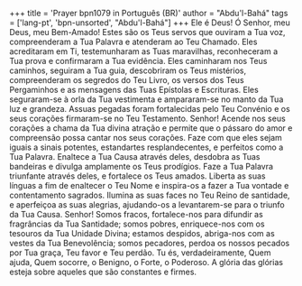 +++
title = 'Prayer bpn1079 in Português (BR)'
author = "Abdu'l-Bahá"
tags = ['lang-pt', 'bpn-unsorted', "Abdu'l-Bahá"]
+++
Ele é Deus! Ó Senhor, meu Deus, meu Bem-Amado! Estes são os Teus servos que ouviram a Tua voz, compreenderam a Tua Palavra e atenderam ao Teu Chamado. Eles acreditaram em Ti, testemunharam as Tuas maravilhas, reconheceram a Tua prova e confirmaram a Tua evidência. Eles caminharam nos Teus caminhos, seguiram a Tua guia, descobriram os Teus mistérios, compreenderam os segredos do Teu Livro, os versos dos Teus Pergaminhos e as mensagens das Tuas Epístolas e Escrituras. Eles seguraram-se à orla da Tua vestimenta e ampararam-se no manto da Tua luz e grandeza. Assuas pegadas foram fortalecidas pelo Teu Convénio e os seus corações firmaram-se no Teu Testamento. Senhor! Acende nos seus corações a chama da Tua divina atração e permite que o pássaro do amor e compreensão possa cantar nos seus corações. Faze com que eles sejam iguais a sinais potentes, estandartes resplandecentes, e perfeitos como a Tua Palavra. Enaltece a Tua Causa através deles, desdobra as Tuas bandeiras e divulga amplamente os Teus prodígios. Faze a Tua Palavra triunfante através deles, e fortalece os Teus amados. Liberta as suas línguas a fim de enaltecer o Teu Nome e inspira-os a fazer a Tua vontade e contentamento sagrados. Ilumina as suas faces no Teu Reino de santidade, e aperfeiçoa as suas alegrias, ajudando-os a levantarem-se para o triunfo da Tua Causa.
Senhor! Somos fracos, fortalece-nos para difundir as fragrâncias da Tua Santidade; somos pobres, enriquece-nos com os tesouros da Tua Unidade Divina; estamos despidos, abriga-nos com as vestes da Tua Benevolência; somos pecadores, perdoa os nossos pecados por Tua graça, Teu favor e Teu perdão. Tu és, verdadeiramente, Quem ajuda, Quem socorre, o Benigno, o Forte, o Poderoso. 
A glória das glórias esteja sobre aqueles que são constantes e firmes.
